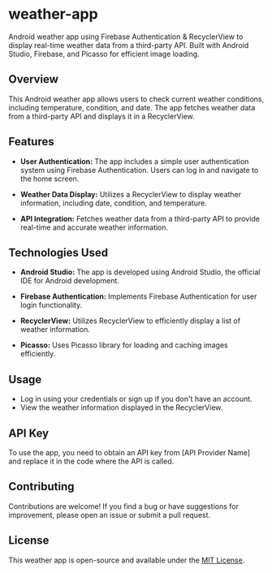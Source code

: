 # weather-app
Android weather app using Firebase Authentication & RecyclerView to display real-time weather data from a third-party API. Built with Android Studio, Firebase, and Picasso for efficient image loading.

## Overview

This Android weather app allows users to check current weather conditions, including temperature, condition, and date. The app fetches weather data from a third-party API and displays it in a RecyclerView.

## Features

- **User Authentication:** The app includes a simple user authentication system using Firebase Authentication. Users can log in and navigate to the home screen.

- **Weather Data Display:** Utilizes a RecyclerView to display weather information, including date, condition, and temperature.

- **API Integration:** Fetches weather data from a third-party API to provide real-time and accurate weather information.

## Technologies Used

- **Android Studio:** The app is developed using Android Studio, the official IDE for Android development.

- **Firebase Authentication:** Implements Firebase Authentication for user login functionality.

- **RecyclerView:** Utilizes RecyclerView to efficiently display a list of weather information.

- **Picasso:** Uses Picasso library for loading and caching images efficiently.

## Usage

- Log in using your credentials or sign up if you don't have an account.
- View the weather information displayed in the RecyclerView.

## API Key

To use the app, you need to obtain an API key from [API Provider Name] and replace it in the code where the API is called.

## Contributing

Contributions are welcome! If you find a bug or have suggestions for improvement, please open an issue or submit a pull request.

## License

This weather app is open-source and available under the [MIT License](LICENSE).

